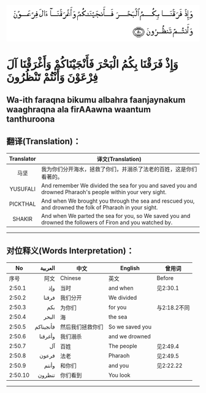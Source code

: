 ![002:050](images/002_050.gif)

#  وَإِذْ فَرَقْنَا بِكُمُ الْبَحْرَ فَأَنْجَيْنَاكُمْ وَأَغْرَقْنَا آلَ فِرْعَوْنَ وَأَنْتُمْ تَنْظُرُونَ 

## Wa-ith faraqna bikumu albahra faanjaynakum waaghraqna ala firAAawna waantum tanthuroona

## 翻译(Translation)：

| Translator | 译文(Translation)                                            |
|:----------:| ------------------------------------------------------------ |
| 马坚       | 我为你们分开海水，拯救了你们，并溺杀了法老的百姓，这是你们看著的。 |
| YUSUFALI   | And remember We divided the sea for you and saved you and drowned Pharaoh's people within your very sight. |
| PICKTHAL   | And when We brought you through the sea and rescued you, and drowned the folk of Pharaoh in your sight. |
| SHAKIR     | And when We parted the sea for you, so We saved you and drowned the followers of Firon and you watched by. |

---

## 对位释义(Words Interpretation)：

| No      | العربية   | 中文             | English         | 曾用词       |
| ------- | ---------:| ---------------- | --------------- | ------------ |
| 序号    | 阿文      | Chinese          | 英文            | Before       |
| 2:50.1  | وإذ       | 当时             | and when        | 见2:30.1     |
| 2:50.2  | فرقنا     | 我们分开         | We divided      |              |
| 2:50.3  | بكم       | 为你们           | for you         | 与2:18.2不同 |
| 2:50.4  | البحر     | 海               | the sea         |              |
| 2:50.5  | فأنجيناكم | 然后我们拯救你们 | So we saved you |              |
| 2:50.6  | وأغرقنا   | 我们溺杀         | and we drowned  |              |
| 2:50.7  | آل        | 百姓             | The people      | 见2:49.4     |
| 2:50.8  | فرعون     | 法老             | Pharaoh         | 见2:49.5     |
| 2:50.9  | وأنتم     | 和你们           | and you         | 见2:22.22    |
| 2:50.10 | تنظرون    | 你们看到         | You look        |              |

---

